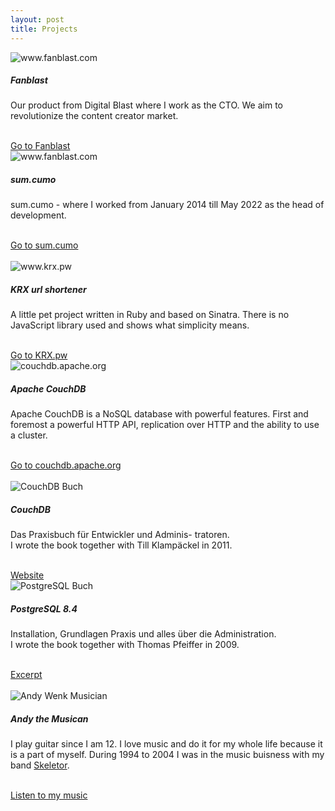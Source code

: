 ```yaml
---
layout: post
title: Projects
---
```


<div class="container">
  <div class="row">
    <div class="col-sm">
      <div class="card">
        <img class="card-img-top" src="/assets/images/fanblast.png" alt="www.fanblast.com">
        <div class="card-body">
          <h5 class="card-title">Fanblast</h5>
          <p class="card-text">Our product from Digital Blast where I work as the CTO. We aim to revolutionize the content creator market.</p>
          <br>
          <a href="https://www.fanblast.com" target="_blank" class="btn btn-primary">Go to Fanblast</a>
        </div>
      </div>
    </div>
    <div class="col-sm">
      <div class="card">
        <img class="card-img-top" src="/assets/images/sumcumo.png" alt="www.fanblast.com">
        <div class="card-body">
          <h5 class="card-title">sum.cumo</h5>
          <p class="card-text">sum.cumo - where I worked from January 2014 till May 2022 as the head of development.</p>
          <br>
          <a href="https://www.sumcumo.com" target="_blank" class="btn btn-primary">Go to sum.cumo</a>
        </div>
      </div>
    </div>
  </div>
  <br />
  <div class="row">
    <div class="col-sm">
      <div class="card">
        <img class="card-img-top" src="/assets/images/krx.png" alt="www.krx.pw">
        <div class="card-body">
          <h5 class="card-title">KRX url shortener</h5>
          <p class="card-text">A little pet project written in Ruby and based on Sinatra. There is no JavaScript library used and shows what simplicity means.</p>
          <br>
          <a href="https://www.krx.pw" target="_blank" class="btn btn-primary">Go to KRX.pw</a>
        </div>
      </div>
    </div>
    <div class="col-sm">
      <div class="card">
        <img class="card-img-top" src="/assets/images/couchdb.png" alt="couchdb.apache.org">
        <div class="card-body">
          <h5 class="card-title">Apache CouchDB</h5>
          <p class="card-text">Apache CouchDB is a NoSQL database with powerful features. First and foremost a powerful HTTP API, replication over HTTP and the ability to use a cluster.</p>
          <br>
          <a href="https://couchdb.apache.org" target="_blank" class="btn btn-primary">Go to couchdb.apache.org</a>
        </div>
      </div>
    </div>
  </div>
  <br />
  <div class="row">
    <div class="col-sm">
      <div class="card book">
        <img class="card-img-top" src="/assets/images/couch-buch.jpg" alt="CouchDB Buch">
        <div class="card-body">
          <h5 class="card-title">CouchDB</h5>
          <p class="card-text">
            Das Praxisbuch für Entwickler und Adminis- tratoren.<br>
            I wrote the book together with Till Klampäckel in 2011. 
          </p>
          <br>
          <a href="http://www.couchdb-buch.de/" target="_blank" class="btn btn-primary">Website</a>
        </div>
      </div>
    </div>
    <div class="col-sm">
      <div class="card book">
        <img class="card-img-top pg" src="/assets/images/pg-buch.jpg" alt="PostgreSQL Buch">
        <div class="card-body">
          <h5 class="card-title">PostgreSQL 8.4</h5>
          <p class="card-text">
            Installation, Grundlagen Praxis und alles über die Administration.<br>
            I wrote the book together with Thomas Pfeiffer in 2009.
          </p>
          <br>
          <a href="http://krx.pw/postgresql" target="_blank" class="btn btn-primary">Excerpt</a>
        </div>
      </div>
    </div>
  </div>
  <br />
  <div class="row">
    <div class="col-sm">
      <div class="card book">
        <img class="card-img-top" src="/assets/images/andy-music.jpg" alt="Andy Wenk Musician">
        <div class="card-body">
          <h5 class="card-title">Andy the Musican</h5>
          <p class="card-text">
            I play guitar since I am 12. I love music and do it for my whole life because it is a part of myself. During 1994 to 2004 I was in the music buisness with my band <a href="http://www.skeletor.de" target="_blank">Skeletor</a>. 
          </p>
          <br>
          <a href="https://soundcloud.com/andreas-wenk-1" target="_blank" class="btn btn-primary">Listen to my music</a>
        </div>
      </div>
    </div>
    <div class="col-sm">
    </div>
  </div>
</div>
